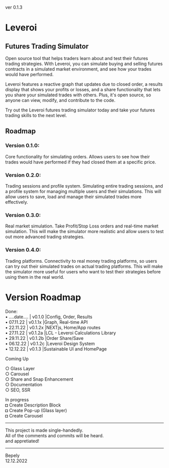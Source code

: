 ver 0.1.3  
# Leveroi  
## Futures Trading Simulator

Open source tool that helps traders learn about and test their futures trading strategies. With Leveroi, you can simulate buying and selling futures contracts in a simulated market environment, and see how your trades would have performed.  

Leveroi features a reactive graph that updates due to closed order, a results display that shows your profits or losses, and a share functionality that lets you share your simulated trades with others. Plus, it's open source, so anyone can view, modify, and contribute to the code.  

Try out the Leveroi futures trading simulator today and take your futures trading skills to the next level.   
  

## Roadmap 
### Version 0.1.0: 
Core functionality for simulating orders. Allows users to see how their trades would have performed if they had closed them at a specific price.  
### Version 0.2.0: 
Trading sessions and profile system. Simulating entire trading sessions, and a profile system for managing multiple users and their simulations. This will allow users to save, load and manage their simulated trades more effectively.  
### Version 0.3.0: 
Real market simulation. Take Profit/Stop Loss orders and real-time market simulation. This will make the simulator more realistic and allow users to test out more advanced trading strategies.  
### Version 0.4.0:
Trading platforms. Connectivity to real money trading platforms, so users can try out their simulated trades on actual trading platforms. This will make the simulator more useful for users who want to test their strategies before using them in the real world.  

# Version Roadmap
Done:    
• ....date.... | v0.1.0 |Config, Order, Results  
• 07.11.22 | v0.1.1x |Graph, Real-time API            
• 22.11.22 | v0.1.2x |NEXTjs, Home/App routes                  
• 27.11.22 | v0.1.2a |LCL - Leveroi Calculations Library       
• 29.11.22 | v0.1.2b |Order Share/Save                        
• 06.12.22 | v0.1.2c |Leveroi Design System       
• 12.12.22 | v0.1.3 |Sustainable UI and HomePage       

Coming Up   
                                   
○ Glass Layer            
○ Carousel                         
○ Share and Snap Enhancement    
○ Documentation     
○ SEO, SSR   

In progress  
◘ Create Description Block   
◘ Create Pop-up (Glass layer)    
◘ Create Carousel



____________________________________________  
This project is made single-handedly.  
All of the comments and commits will be heard.  
and appretiated!  
____________________________________________  
   
Bepely  
12.12.2022  
